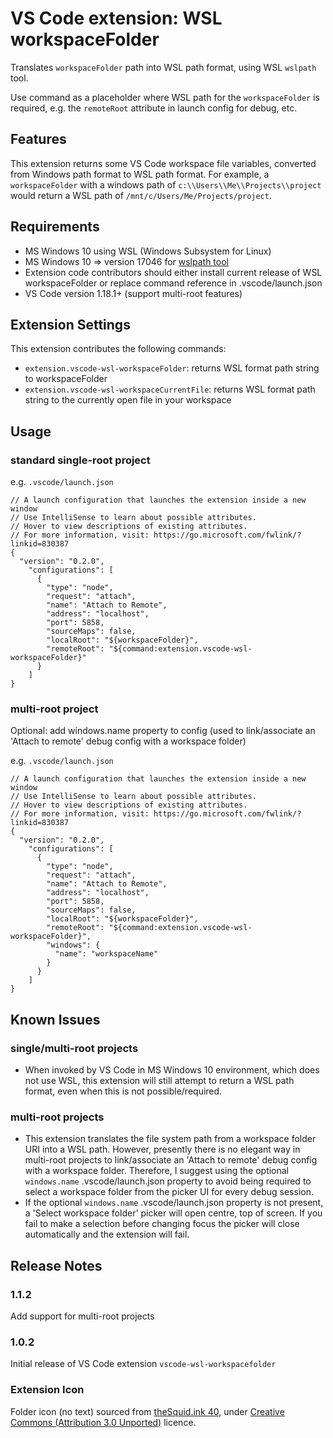 # VS Code extension: WSL workspaceFolder

Translates `workspaceFolder` path into WSL path format, using WSL `wslpath` tool.

Use command as a placeholder where WSL path for the `workspaceFolder` is required, e.g. the `remoteRoot` attribute in launch config for debug, etc.

## Features

This extension returns some VS Code workspace file variables, converted from Windows path format to WSL path format. For example, a `workspaceFolder` with a windows path of `c:\\Users\\Me\\Projects\\project` would return a WSL path of `/mnt/c/Users/Me/Projects/project`.

## Requirements

- MS Windows 10 using WSL (Windows Subsystem for Linux)
- MS Windows 10 => version 17046 for [wslpath tool](https://github.com/MicrosoftDocs/WSL/blob/master/WSL/release-notes.md#build-17046)
- Extension code contributors should either install current release of WSL workspaceFolder or replace command reference in .vscode/launch.json
- VS Code version 1.18.1+ (support multi-root features)

## Extension Settings

This extension contributes the following commands:

- `extension.vscode-wsl-workspaceFolder`: returns WSL format path string to workspaceFolder
- `extension.vscode-wsl-workspaceCurrentFile`: returns WSL format path string to the currently open file in your workspace

## Usage

### standard single-root project

e.g. `.vscode/launch.json`

```
// A launch configuration that launches the extension inside a new window
// Use IntelliSense to learn about possible attributes.
// Hover to view descriptions of existing attributes.
// For more information, visit: https://go.microsoft.com/fwlink/?linkid=830387
{
  "version": "0.2.0",
    "configurations": [
      {
        "type": "node",
        "request": "attach",
        "name": "Attach to Remote",
        "address": "localhost",
        "port": 5858,
        "sourceMaps": false,
        "localRoot": "${workspaceFolder}",
        "remoteRoot": "${command:extension.vscode-wsl-workspaceFolder}"
      }
    ]
}
```

### multi-root project

Optional: add windows.name property to config (used to link/associate an 'Attach to remote' debug config with a workspace folder)

e.g. `.vscode/launch.json`

```
// A launch configuration that launches the extension inside a new window
// Use IntelliSense to learn about possible attributes.
// Hover to view descriptions of existing attributes.
// For more information, visit: https://go.microsoft.com/fwlink/?linkid=830387
{
  "version": "0.2.0",
    "configurations": [
      {
        "type": "node",
        "request": "attach",
        "name": "Attach to Remote",
        "address": "localhost",
        "port": 5858,
        "sourceMaps": false,
        "localRoot": "${workspaceFolder}",
        "remoteRoot": "${command:extension.vscode-wsl-workspaceFolder}",
        "windows": {
          "name": "workspaceName"
        }
      }
    ]
}
```

## Known Issues

### single/multi-root projects

- When invoked by VS Code in MS Windows 10 environment, which does not use WSL, this extension will still attempt to return a WSL path format, even when this is not possible/required.

### multi-root projects

- This extension translates the file system path from a workspace folder URI into a WSL path. However, presently there is no elegant way in multi-root projects to link/associate an 'Attach to remote' debug config with a workspace folder. Therefore, I suggest using the optional `windows.name` .vscode/launch.json property to avoid being required to select a workspace folder from the picker UI for every debug session.
- If the optional `windows.name` .vscode/launch.json property is not present, a 'Select workspace folder' picker will open centre, top of screen. If you fail to make a selection before changing focus the picker will close automatically and the extension will fail.

## Release Notes

### 1.1.2

Add support for multi-root projects

### 1.0.2

Initial release of VS Code extension `vscode-wsl-workspacefolder`

### Extension Icon

Folder icon (no text) sourced from [theSquid.ink 40](https://www.iconfinder.com/icons/416376/envelope_files_folder_interface_office_icon), under [Creative Commons (Attribution 3.0 Unported)](https://creativecommons.org/licenses/by/3.0/) licence.

